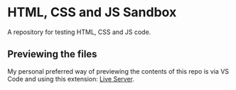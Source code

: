 # HTML, CSS and JS Sandbox
A repository for testing HTML, CSS and JS code.
## Previewing the files
My personal preferred way of previewing the contents of this repo is via VS Code and using this extension: [Live Server](https://marketplace.visualstudio.com/items?itemName=ritwickdey.LiveServer).